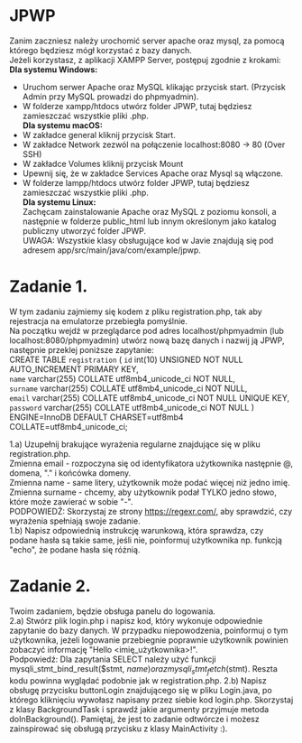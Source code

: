 # JPWP
Zanim zaczniesz należy urochomić server apache oraz mysql, za pomocą którego będziesz mógł korzystać z bazy danych.  
Jeżeli korzystasz, z aplikacji XAMPP Server, postępuj zgodnie z krokami:  
**Dla systemu Windows:**  
* Uruchom serwer Apache oraz MySQL klikając przycisk start. (Przycisk Admin przy MySQL prowadzi do phpmyadmin).
* W folderze xampp/htdocs utwórz folder JPWP, tutaj będziesz zamieszczać wszystkie pliki .php.  
**Dla systemu macOS:**   
* W zakładce general kliknij przycisk Start. 
* W zakładce Network zezwól na połączenie localhost:8080 -> 80 (Over SSH)
* W zakładce Volumes kliknij przycisk Mount
* Upewnij się, że w zakładce Services Apache oraz Mysql są włączone.
* W folderze lampp/htdocs utwórz folder JPWP, tutaj będziesz zamieszczać wszystkie pliki .php.  
**Dla systemu Linux:**   
Zachęcam zainstalowanie Apache oraz MySQL z poziomu konsoli, a następnie w folderze public_html lub innym określonym jako katalog publiczny utworzyć folder JPWP.  
UWAGA: Wszystkie klasy obsługujące kod w Javie znajdują się pod adresem app/src/main/java/com/example/jpwp.  
# Zadanie 1.
W tym zadaniu zajmiemy się kodem z pliku registration.php, tak aby rejestracja na emulatorze przebiegła pomyślnie.  
Na początku wejdź w przeglądarce pod adres localhost/phpmyadmin (lub localhost:8080/phpmyadmin) utwórz nową bazę danych i nazwij ją JPWP, następnie przeklej poniższe zapytanie:    
CREATE TABLE `registration` (
      `id` int(10) UNSIGNED NOT NULL AUTO_INCREMENT PRIMARY KEY,  
      `name` varchar(255) COLLATE utf8mb4_unicode_ci NOT NULL,  
      `surname` varchar(255) COLLATE utf8mb4_unicode_ci NOT NULL,  
      `email` varchar(255) COLLATE utf8mb4_unicode_ci NOT NULL UNIQUE KEY,  
      `password` varchar(255) COLLATE utf8mb4_unicode_ci NOT NULL 
    ) ENGINE=InnoDB DEFAULT CHARSET=utf8mb4 COLLATE=utf8mb4_unicode_ci;  
    
  1.a) Uzupełnij brakujące wyrażenia regularne znajdujące się w pliku registration.php.  
  Zmienna email - rozpoczyna się od identyfikatora użytkownika następnie @, domena, "." i końcówka domeny.  
  Zmienna name - same litery, użytkownik może podać więcej niż jedno imię.  
  Zmienna surname - chcemy, aby użytkownik podał TYLKO jedno słowo, które może zawierać w sobie "-".  
  PODPOWIEDŹ: Skorzystaj ze strony https://regexr.com/, aby sprawdzić, czy wyrażenia spełniają swoje zadanie.  
  1.b) Napisz odpowiednią instrukcję warunkową, która sprawdza, czy podane hasła są takie same, jeśli nie, poinformuj użytkownika np. funkcją "echo", że podane hasła się różnią.  
  
# Zadanie 2.
Twoim zadaniem, będzie obsługa panelu do logowania.  
  2.a) Stwórz plik login.php i napisz kod, który wykonuje odpowiednie zapytanie do bazy danych. W przypadku niepowodzenia, poinformuj o tym użytkownika, jeżeli logowanie przebiegnie poprawnie użytkownik powinien zobaczyć informację "Hello <imię_użytkownika>!".  
  Podpowiedź: Dla zapytania SELECT należy użyć funkcji mysqli_stmt_bind_result($stmt, $name) oraz mysqli_stmt_fetch($stmt). Reszta kodu powinna wyglądać podobnie jak w registration.php.
  2.b) Napisz obsługę przycisku buttonLogin znajdującego się w pliku Login.java, po którego kliknięciu wywołasz napisany przez siebie kod login.php. Skorzystaj z klasy BackgroundTask i sprawdź jakie argumenty przyjmuje metoda doInBackground(). Pamiętaj, że jest to zadanie odtwórcze i możesz zainspirować się obsługą przycisku z klasy MainActivity :).
